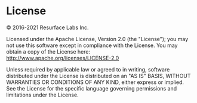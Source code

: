 # License

&copy; 2016-2021 Resurface Labs Inc.

Licensed under the Apache License, Version 2.0 (the "License"); you may not use this software except in compliance with
the License. You may obtain a copy of the License here: http://www.apache.org/licenses/LICENSE-2.0

Unless required by applicable law or agreed to in writing, software distributed under the License is distributed on an
"AS IS" BASIS, WITHOUT WARRANTIES OR CONDITIONS OF ANY KIND, either express or implied. See the License for the specific
language governing permissions and limitations under the License.

